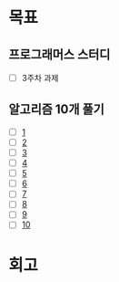 # 목표

## 프로그래머스 스터디  
* [ ] 3주차 과제  


## 알고리즘 10개 풀기
* [ ] [1]()
* [ ] [2]()
* [ ] [3]()
* [ ] [4]()
* [ ] [5]()
* [ ] [6]()
* [ ] [7]()
* [ ] [8]()
* [ ] [9]()
* [ ] [10]()

# 회고
